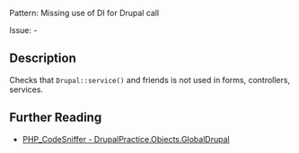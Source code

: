 Pattern: Missing use of DI for Drupal call

Issue: -

## Description

Checks that `Drupal::service()` and friends is not used in forms, controllers, services.

## Further Reading

* [PHP_CodeSniffer - DrupalPractice.Objects.GlobalDrupal](https://git.drupalcode.org/project/coder/-/tree/8.3.x/coder_sniffer/DrupalPractice/Sniffs/Objects/GlobalDrupalSniff.php)
